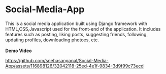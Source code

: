 # Social-Media-App
This is a social media application built using Django framework with HTML,CSS,Javascript used for the front-end of the application.
It includes features such as posting, liking posts, suggesting friends, following, updating profiles, downloading photoes, etc.<br><br>
**Demo Video**


https://github.com/snehasanganal/Social-Media-App/assets/116898126/32042118-25ed-4e1f-9834-3d9f99c73ecd

